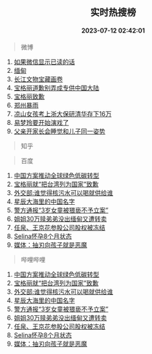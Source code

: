 <div align="center"><h2>实时热搜榜</h2><h4>2023-07-12 02:42:01</h4></div>

> 微博  

1. [如果微信显示已读的话](https://s.weibo.com/weibo?q=%23%E5%A6%82%E6%9E%9C%E5%BE%AE%E4%BF%A1%E6%98%BE%E7%A4%BA%E5%B7%B2%E8%AF%BB%E7%9A%84%E8%AF%9D%23&t=31&band_rank=1&Refer=top)<br />
2. [缅甸](https://s.weibo.com/weibo?q=%E7%BC%85%E7%94%B8&t=31&band_rank=2&Refer=top)<br />
3. [长江文物宝藏画卷](https://s.weibo.com/weibo?q=%23%E9%95%BF%E6%B1%9F%E6%96%87%E7%89%A9%E5%AE%9D%E8%97%8F%E7%94%BB%E5%8D%B7%23&t=31&band_rank=3&Refer=top)<br />
4. [宝格丽道歉别弄成专供中国大陆](https://s.weibo.com/weibo?q=%23%E5%AE%9D%E6%A0%BC%E4%B8%BD%E9%81%93%E6%AD%89%E5%88%AB%E5%BC%84%E6%88%90%E4%B8%93%E4%BE%9B%E4%B8%AD%E5%9B%BD%E5%A4%A7%E9%99%86%23&t=31&band_rank=4&Refer=top)<br />
5. [宝格丽致歉](https://s.weibo.com/weibo?q=%23%E5%AE%9D%E6%A0%BC%E4%B8%BD%E8%87%B4%E6%AD%89%23&t=31&band_rank=5&Refer=top)<br />
6. [郑州暴雨](https://s.weibo.com/weibo?q=%23%E9%83%91%E5%B7%9E%E6%9A%B4%E9%9B%A8%23&t=31&band_rank=6&Refer=top)<br />
7. [凉山女孩考上浙大保研清华存下16万](https://s.weibo.com/weibo?q=%23%E5%87%89%E5%B1%B1%E5%A5%B3%E5%AD%A9%E8%80%83%E4%B8%8A%E6%B5%99%E5%A4%A7%E4%BF%9D%E7%A0%94%E6%B8%85%E5%8D%8E%E5%AD%98%E4%B8%8B16%E4%B8%87%23&t=31&band_rank=7&Refer=top)<br />
8. [易梦玲要开始演戏了](https://s.weibo.com/weibo?q=%23%E6%98%93%E6%A2%A6%E7%8E%B2%E8%A6%81%E5%BC%80%E5%A7%8B%E6%BC%94%E6%88%8F%E4%BA%86%23&t=31&band_rank=8&Refer=top)<br />
9. [父亲开家长会睡觉和儿子同一姿势](https://s.weibo.com/weibo?q=%23%E7%88%B6%E4%BA%B2%E5%BC%80%E5%AE%B6%E9%95%BF%E4%BC%9A%E7%9D%A1%E8%A7%89%E5%92%8C%E5%84%BF%E5%AD%90%E5%90%8C%E4%B8%80%E5%A7%BF%E5%8A%BF%23&t=31&band_rank=9&Refer=top)<br />

> 知乎  


> 百度  

1. [中国方案推动全球绿色低碳转型](https://www.baidu.com/s?wd=%E4%B8%AD%E5%9B%BD%E6%96%B9%E6%A1%88%E6%8E%A8%E5%8A%A8%E5%85%A8%E7%90%83%E7%BB%BF%E8%89%B2%E4%BD%8E%E7%A2%B3%E8%BD%AC%E5%9E%8B&sa=fyb_news&rsv_dl=fyb_news)<br />
2. [宝格丽就“把台湾列为国家”致歉](https://www.baidu.com/s?wd=%E5%AE%9D%E6%A0%BC%E4%B8%BD%E5%B0%B1%E2%80%9C%E6%8A%8A%E5%8F%B0%E6%B9%BE%E5%88%97%E4%B8%BA%E5%9B%BD%E5%AE%B6%E2%80%9D%E8%87%B4%E6%AD%89&sa=fyb_news&rsv_dl=fyb_news)<br />
3. [外交部:谁觉得核污水可以喝就供给谁](https://www.baidu.com/s?wd=%E5%A4%96%E4%BA%A4%E9%83%A8%3A%E8%B0%81%E8%A7%89%E5%BE%97%E6%A0%B8%E6%B1%A1%E6%B0%B4%E5%8F%AF%E4%BB%A5%E5%96%9D%E5%B0%B1%E4%BE%9B%E7%BB%99%E8%B0%81&sa=fyb_news&rsv_dl=fyb_news)<br />
4. [星辰大海里的中国名字](https://www.baidu.com/s?wd=%E6%98%9F%E8%BE%B0%E5%A4%A7%E6%B5%B7%E9%87%8C%E7%9A%84%E4%B8%AD%E5%9B%BD%E5%90%8D%E5%AD%97&sa=fyb_news&rsv_dl=fyb_news)<br />
5. [警方通报“3岁女童被猥亵不予立案”](https://www.baidu.com/s?wd=%E8%AD%A6%E6%96%B9%E9%80%9A%E6%8A%A5%E2%80%9C3%E5%B2%81%E5%A5%B3%E7%AB%A5%E8%A2%AB%E7%8C%A5%E4%BA%B5%E4%B8%8D%E4%BA%88%E7%AB%8B%E6%A1%88%E2%80%9D&sa=fyb_news&rsv_dl=fyb_news)<br />
6. [姐姐30万赎弟弟没出缅甸又遭转卖](https://www.baidu.com/s?wd=%E5%A7%90%E5%A7%9030%E4%B8%87%E8%B5%8E%E5%BC%9F%E5%BC%9F%E6%B2%A1%E5%87%BA%E7%BC%85%E7%94%B8%E5%8F%88%E9%81%AD%E8%BD%AC%E5%8D%96&sa=fyb_news&rsv_dl=fyb_news)<br />
7. [任泉、王京花参股公司股权被冻结](https://www.baidu.com/s?wd=%E4%BB%BB%E6%B3%89%E3%80%81%E7%8E%8B%E4%BA%AC%E8%8A%B1%E5%8F%82%E8%82%A1%E5%85%AC%E5%8F%B8%E8%82%A1%E6%9D%83%E8%A2%AB%E5%86%BB%E7%BB%93&sa=fyb_news&rsv_dl=fyb_news)<br />
8. [Selina怀孕8个月状态](https://www.baidu.com/s?wd=Selina%E6%80%80%E5%AD%958%E4%B8%AA%E6%9C%88%E7%8A%B6%E6%80%81&sa=fyb_news&rsv_dl=fyb_news)<br />
9. [媒体：抽刃向孩子就是恶魔](https://www.baidu.com/s?wd=%E5%AA%92%E4%BD%93%EF%BC%9A%E6%8A%BD%E5%88%83%E5%90%91%E5%AD%A9%E5%AD%90%E5%B0%B1%E6%98%AF%E6%81%B6%E9%AD%94&sa=fyb_news&rsv_dl=fyb_news)<br />

> 哔哩哔哩  

1. [中国方案推动全球绿色低碳转型](https://www.baidu.com/s?wd=%E4%B8%AD%E5%9B%BD%E6%96%B9%E6%A1%88%E6%8E%A8%E5%8A%A8%E5%85%A8%E7%90%83%E7%BB%BF%E8%89%B2%E4%BD%8E%E7%A2%B3%E8%BD%AC%E5%9E%8B&sa=fyb_news&rsv_dl=fyb_news)<br />
2. [宝格丽就“把台湾列为国家”致歉](https://www.baidu.com/s?wd=%E5%AE%9D%E6%A0%BC%E4%B8%BD%E5%B0%B1%E2%80%9C%E6%8A%8A%E5%8F%B0%E6%B9%BE%E5%88%97%E4%B8%BA%E5%9B%BD%E5%AE%B6%E2%80%9D%E8%87%B4%E6%AD%89&sa=fyb_news&rsv_dl=fyb_news)<br />
3. [外交部:谁觉得核污水可以喝就供给谁](https://www.baidu.com/s?wd=%E5%A4%96%E4%BA%A4%E9%83%A8%3A%E8%B0%81%E8%A7%89%E5%BE%97%E6%A0%B8%E6%B1%A1%E6%B0%B4%E5%8F%AF%E4%BB%A5%E5%96%9D%E5%B0%B1%E4%BE%9B%E7%BB%99%E8%B0%81&sa=fyb_news&rsv_dl=fyb_news)<br />
4. [星辰大海里的中国名字](https://www.baidu.com/s?wd=%E6%98%9F%E8%BE%B0%E5%A4%A7%E6%B5%B7%E9%87%8C%E7%9A%84%E4%B8%AD%E5%9B%BD%E5%90%8D%E5%AD%97&sa=fyb_news&rsv_dl=fyb_news)<br />
5. [警方通报“3岁女童被猥亵不予立案”](https://www.baidu.com/s?wd=%E8%AD%A6%E6%96%B9%E9%80%9A%E6%8A%A5%E2%80%9C3%E5%B2%81%E5%A5%B3%E7%AB%A5%E8%A2%AB%E7%8C%A5%E4%BA%B5%E4%B8%8D%E4%BA%88%E7%AB%8B%E6%A1%88%E2%80%9D&sa=fyb_news&rsv_dl=fyb_news)<br />
6. [姐姐30万赎弟弟没出缅甸又遭转卖](https://www.baidu.com/s?wd=%E5%A7%90%E5%A7%9030%E4%B8%87%E8%B5%8E%E5%BC%9F%E5%BC%9F%E6%B2%A1%E5%87%BA%E7%BC%85%E7%94%B8%E5%8F%88%E9%81%AD%E8%BD%AC%E5%8D%96&sa=fyb_news&rsv_dl=fyb_news)<br />
7. [任泉、王京花参股公司股权被冻结](https://www.baidu.com/s?wd=%E4%BB%BB%E6%B3%89%E3%80%81%E7%8E%8B%E4%BA%AC%E8%8A%B1%E5%8F%82%E8%82%A1%E5%85%AC%E5%8F%B8%E8%82%A1%E6%9D%83%E8%A2%AB%E5%86%BB%E7%BB%93&sa=fyb_news&rsv_dl=fyb_news)<br />
8. [Selina怀孕8个月状态](https://www.baidu.com/s?wd=Selina%E6%80%80%E5%AD%958%E4%B8%AA%E6%9C%88%E7%8A%B6%E6%80%81&sa=fyb_news&rsv_dl=fyb_news)<br />
9. [媒体：抽刃向孩子就是恶魔](https://www.baidu.com/s?wd=%E5%AA%92%E4%BD%93%EF%BC%9A%E6%8A%BD%E5%88%83%E5%90%91%E5%AD%A9%E5%AD%90%E5%B0%B1%E6%98%AF%E6%81%B6%E9%AD%94&sa=fyb_news&rsv_dl=fyb_news)<br />
